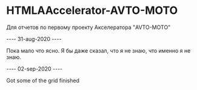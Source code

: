 # HTMLAAccelerator-AVTO-MOTO
Для отчетов по первому проекту Акселератора "AVTO-MOTO"

---- 31-aug-2020 ----

Пока мало что ясно. Я бы даже сказал, что я не знаю, что именно я не знаю.

---- 02-sep-2020 ----

Got some of the grid finished
